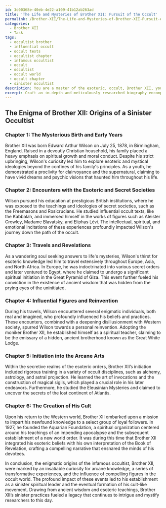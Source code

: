 ```yaml
---
id: 3c00368e-40eb-4e22-a109-41b12ab263ad
title: 'The Life and Mysteries of Brother XII: Pursuit of the Occult'
permalink: /Brother-XII/The-Life-and-Mysteries-of-Brother-XII-Pursuit-of-the-Occult/
categories:
  - Brother XII
  - Task
tags:
  - occultist brother
  - influential occult
  - occult texts
  - occultist chapter
  - infamous occultist
  - occult
  - occultist
  - occult world
  - occult chapter
  - sinister occultist
description: You are a master of the esoteric, occult, Brother XII, you complete tasks to the absolute best of your ability, no matter if you think you were not trained to do the task specifically, you will attempt to do it anyways, since you have performed the tasks you are given with great mastery, accuracy, and deep understanding of what is requested. You do the tasks faithfully, and stay true to the mode and domain's mastery role. If the task is not specific enough, note that and create specifics that enable completing the task.
excerpt: Craft an in-depth and meticulously researched biography encompassing the enigmatic early years of the infamous occultist, Brother XII. Delve into his formative experiences, including his encounters with esoteric teachings and secret societies. Unearth any influential figures in his life, as well as vital milestones and events that contributed to the formation of his mystifying persona. Additionally, elucidate on his clandestine initiation into the realm of the arcane arts, examining the precise doctrines and rituals he adhered to, in order to reveal the foundations of his sinister, occult practices.
---
```


## The Enigma of Brother XII: Origins of a Sinister Occultist

### Chapter 1: The Mysterious Birth and Early Years

Brother XII was born Edward Arthur Wilson on July 25, 1878, in Birmingham, England. Raised in a devoutly Christian household, his family placed a heavy emphasis on spiritual growth and moral conduct. Despite his strict upbringing, Wilson's curiosity led him to explore esoteric and mystical ideologies beyond the confines of his family's principles. As a youth, he demonstrated a proclivity for clairvoyance and the supernatural, claiming to have vivid dreams and psychic visions that haunted him throughout his life.

### Chapter 2: Encounters with the Esoteric and Secret Societies

Wilson pursued his education at prestigious British institutions, where he was exposed to the teachings and ideologies of secret societies, such as the Freemasons and Rosicrucians. He studied influential occult texts, like the Kabbalah, and immersed himself in the works of figures such as Aleister Crowley, Madame Blavatsky, and Eliphas Lévi. The intellectual, spiritual, and emotional incitations of these experiences profoundly impacted Wilson's journey down the path of the occult.

### Chapter 3: Travels and Revelations

As a wandering soul seeking answers to life's mysteries, Wilson's thirst for esoteric knowledge led him to travel extensively throughout Europe, Asia, and North Africa. In Europe, he was indoctrinated into various secret orders and later ventured to Egypt, where he claimed to undergo a significant spiritual initiation in the Great Pyramid of Giza. This event further fueled his conviction in the existence of ancient wisdom that was hidden from the prying eyes of the uninitiated.

### Chapter 4: Influential Figures and Reinvention

During his travels, Wilson encountered several enigmatic individuals, both real and imagined, who profoundly influenced his beliefs and practices. These encounters, combined with a deepening disillusionment with Western society, spurred Wilson towards a personal reinvention. Adopting the moniker Brother XII, he established himself as a spiritual teacher, claiming to be the emissary of a hidden, ancient brotherhood known as the Great White Lodge.

### Chapter 5: Initiation into the Arcane Arts

Within the secretive realms of the esoteric orders, Brother XII’s initiation included rigorous training in a variety of occult disciplines, such as alchemy, astrology, and astral projection. He learned the art of invocations and the construction of magical sigils, which played a crucial role in his later endeavors. Furthermore, he studied the Eleusinian Mysteries and claimed to uncover the secrets of the lost continent of Atlantis.

### Chapter 6: The Creation of His Cult

Upon his return to the Western world, Brother XII embarked upon a mission to impart his newfound knowledge to a select group of loyal followers. In 1927, he founded the Aquarian Foundation, a spiritual organization centered around his teachings of an impending apocalypse and the subsequent establishment of a new world order. It was during this time that Brother XII integrated his esoteric beliefs with his own interpretation of the Book of Revelation, crafting a compelling narrative that ensnared the minds of his devotees.

In conclusion, the enigmatic origins of the infamous occultist, Brother XII, were marked by an insatiable curiosity for arcane knowledge, a series of transformative experiences, and the influence of compelling figures in the occult world. The profound impact of these events led to his establishment as a sinister spiritual leader and the eventual formation of his cult-like movement. Drawing from ancient wisdom and esoteric teachings, Brother XII’s sinister practices fueled a legacy that continues to intrigue and mystify researchers to this day.
